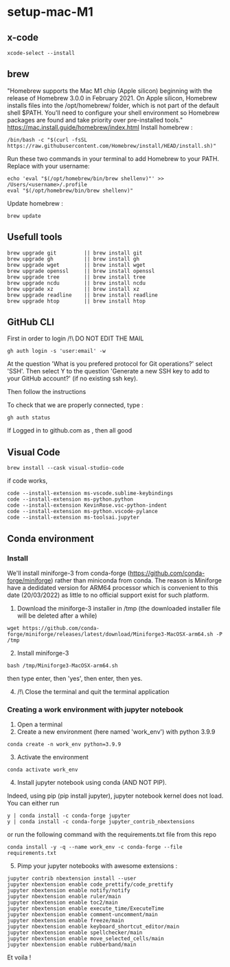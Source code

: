 # setup-mac-M1

## x-code 

```
xcode-select --install
```

## brew

"Homebrew supports the Mac M1 chip (Apple silicon) beginning with the release of Homebrew 3.0.0 in February 2021. On Apple silicon, Homebrew installs files into the /opt/homebrew/ folder, which is not part of the default shell $PATH. You'll need to configure your shell environment so Homebrew packages are found and take priority over pre-installed tools."
https://mac.install.guide/homebrew/index.html
Install homebrew :
```
/bin/bash -c "$(curl -fsSL https://raw.githubusercontent.com/Homebrew/install/HEAD/install.sh)"
```
Run these two commands in your terminal to add Homebrew to your PATH. Replace <username> with your username:
 ```
echo 'eval "$(/opt/homebrew/bin/brew shellenv)"' >> /Users/<username>/.profile
eval "$(/opt/homebrew/bin/brew shellenv)"
 ```
Update homebrew :
 ```
 brew update
 ```
 
## Usefull tools
 
 ```
brew upgrade git         || brew install git
brew upgrade gh          || brew install gh
brew upgrade wget        || brew install wget
brew upgrade openssl     || brew install openssl
brew upgrade tree        || brew install tree
brew upgrade ncdu        || brew install ncdu
brew upgrade xz          || brew install xz
brew upgrade readline    || brew install readline
brew upgrade htop        || brew install htop
 ```
 
## GitHub CLI

 First in order to login /!\ DO NOT EDIT THE MAIL
 ```
 gh auth login -s 'user:email' -w
 ```
 At the question 'What is you prefered protocol for Git operations?' select 'SSH'. Then select Y to the question 'Generate a new SSH key to add to your GitHub account?' (if no existing ssh key). 
 
 Then follow the instructions
 
 To check that we are properly connected, type :
 ```
gh auth status
 ```
 If Logged in to github.com as <YOUR USERNAME> , then all good 

 
 
 ## Visual Code 
 
 ```
 brew install --cask visual-studio-code
 ```
 if code works,
 ```
code --install-extension ms-vscode.sublime-keybindings
code --install-extension ms-python.python
code --install-extension KevinRose.vsc-python-indent
code --install-extension ms-python.vscode-pylance
code --install-extension ms-toolsai.jupyter
 ```
 


## Conda environment

### Install

We'll install miniforge-3 from conda-forge (https://github.com/conda-forge/miniforge) rather than miniconda from conda. The reason is Miniforge have a dedidated version for ARM64 processor which is convenient to this date (20/03/2022) as little to no official support exist for such platform. 

1) Download the miniforge-3 installer in /tmp (the downloaded installer file will be deleted after a while)
```
wget https://github.com/conda-forge/miniforge/releases/latest/download/Miniforge3-MacOSX-arm64.sh -P /tmp
```
2) Install miniforge-3
```
bash /tmp/Miniforge3-MacOSX-arm64.sh
```
then type enter, then 'yes', then enter, then yes.

 4) /!\ Close the terminal and quit the terminal application

### Creating a work environment with jupyter notebook

1) Open a terminal
2) Create a new environment (here named 'work_env') with python 3.9.9
```
conda create -n work_env python=3.9.9
```
3) Activate the environment 
``` 
conda activate work_env
```
4) Install jupyter notebook using conda (AND NOT PIP). 

Indeed, using pip (pip install jupyter), jupyter notebook kernel does not load. 
You can either run 
```
y | conda install -c conda-forge jupyter 
y | conda install -c conda-forge jupyter_contrib_nbextensions
```
or run the following command with the requirements.txt file from this repo
```
conda install -y -q --name work_env -c conda-forge --file requirements.txt
```
5) Pimp your jupyter notebooks with awesome extensions : 
```
jupyter contrib nbextension install --user
jupyter nbextension enable code_prettify/code_prettify
jupyter nbextension enable notify/notify
jupyter nbextension enable ruler/main
jupyter nbextension enable toc2/main
jupyter nbextension enable execute_time/ExecuteTime
jupyter nbextension enable comment-uncomment/main
jupyter nbextension enable freeze/main
jupyter nbextension enable keyboard_shortcut_editor/main
jupyter nbextension enable spellchecker/main
jupyter nbextension enable move_selected_cells/main
jupyter nbextension enable rubberband/main

```
Et voila !

